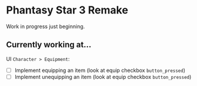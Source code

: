 # Phantasy Star 3 Remake

Work in progress just beginning.

## Currently working at...

UI `Character > Equipment`:

- [ ] Implement equipping an item (look at equip checkbox `button_pressed`)
- [ ] Implement unequipping an item (look at equip checkbox `button_pressed`)